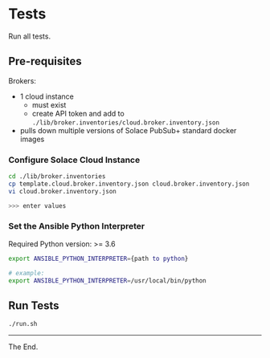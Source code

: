 # Tests

Run all tests.

## Pre-requisites

Brokers:
- 1 cloud instance
  - must exist
  - create API token and add to `./lib/broker.inventories/cloud.broker.inventory.json`
- pulls down multiple versions of Solace PubSub+ standard docker images

### Configure Solace Cloud Instance

````bash
cd ./lib/broker.inventories
cp template.cloud.broker.inventory.json cloud.broker.inventory.json
vi cloud.broker.inventory.json

>>> enter values

````

### Set the Ansible Python Interpreter

Required Python version: >= 3.6

````bash
export ANSIBLE_PYTHON_INTERPRETER={path to python}

# example:
export ANSIBLE_PYTHON_INTERPRETER=/usr/local/bin/python

````

## Run Tests

````bash
./run.sh
````

---
The End.
